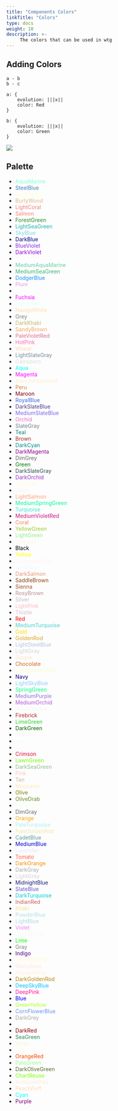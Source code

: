 ```yaml
---
title: "Components Colors"
linkTitle: "Colors"
type: docs
weight: 10
description: >-
     The colors that can be used in wtg
---
```


## Adding Colors

```
a - b
b - c

a: {
    evolution: |||x||
    color: Red
}

b: {
    evolution: |||x||
    color: Green
}
```

![](/wardleyToGo/images/color.svg)
## Palette

- <p style="color:rgb(127,255,212);display:inline">AquaMarine</p>
- <p style="color:rgb(70,130,180);display:inline">SteelBlue</p>
- <p style="color:rgb(255,255,224);display:inline">LightYellow</p>
- <p style="color:rgb(222,184,135);display:inline">BurlyWood</p>
- <p style="color:rgb(240,128,128);display:inline">LightCoral</p>
- <p style="color:rgb(250,128,114);display:inline">Salmon</p>
- <p style="color:rgb(34,139,34);display:inline">ForestGreen</p>
- <p style="color:rgb(32,178,170);display:inline">LightSeaGreen</p>
- <p style="color:rgb(135,206,235);display:inline">SkyBlue</p>
- <p style="color:rgb(0,0,139);display:inline">DarkBlue</p>
- <p style="color:rgb(138,43,226);display:inline">BlueViolet</p>
- <p style="color:rgb(148,0,211);display:inline">DarkViolet</p>
- <p style="color:rgb(255,255,240);display:inline">Ivory</p>
- <p style="color:rgb(102,205,170);display:inline">MediumAquaMarine</p>
- <p style="color:rgb(60,179,113);display:inline">MediumSeaGreen</p>
- <p style="color:rgb(30,144,255);display:inline">DodgerBlue</p>
- <p style="color:rgb(221,160,221);display:inline">Plum</p>
- <p style="color:rgb(240,255,255);display:inline">Azure</p>
- <p style="color:rgb(255,0,255);display:inline">Fuchsia</p>
- <p style="color:rgb(224,255,255);display:inline">LightCyan</p>
- <p style="color:rgb(255,222,173);display:inline">NavajoWhite</p>
- <p style="color:rgb(128,128,128);display:inline">Grey</p>
- <p style="color:rgb(189,183,107);display:inline">DarkKhaki</p>
- <p style="color:rgb(244,164,96);display:inline">SandyBrown</p>
- <p style="color:rgb(219,112,147);display:inline">PaleVioletRed</p>
- <p style="color:rgb(255,105,180);display:inline">HotPink</p>
- <p style="color:rgb(245,222,179);display:inline">Wheat</p>
- <p style="color:rgb(119,136,153);display:inline">LightSlateGray</p>
- <p style="color:rgb(220,220,220);display:inline">Gainsboro</p>
- <p style="color:rgb(0,255,255);display:inline">Aqua</p>
- <p style="color:rgb(255,0,255);display:inline">Magenta</p>
- <p style="color:rgb(255,235,205);display:inline">BlanchedAlmond</p>
- <p style="color:rgb(205,133,63);display:inline">Peru</p>
- <p style="color:rgb(128,0,0);display:inline">Maroon</p>
- <p style="color:rgb(65,105,225);display:inline">RoyalBlue</p>
- <p style="color:rgb(72,61,139);display:inline">DarkSlateBlue</p>
- <p style="color:rgb(123,104,238);display:inline">MediumSlateBlue</p>
- <p style="color:rgb(218,112,214);display:inline">Orchid</p>
- <p style="color:rgb(112,128,144);display:inline">SlateGray</p>
- <p style="color:rgb(0,128,128);display:inline">Teal</p>
- <p style="color:rgb(165,42,42);display:inline">Brown</p>
- <p style="color:rgb(0,139,139);display:inline">DarkCyan</p>
- <p style="color:rgb(139,0,139);display:inline">DarkMagenta</p>
- <p style="color:rgb(105,105,105);display:inline">DimGrey</p>
- <p style="color:rgb(0,128,0);display:inline">Green</p>
- <p style="color:rgb(47,79,79);display:inline">DarkSlateGray</p>
- <p style="color:rgb(153,50,204);display:inline">DarkOrchid</p>
- <p style="color:rgb(255,248,220);display:inline">CornSilk</p>
- <p style="color:rgb(250,240,230);display:inline">Linen</p>
- <p style="color:rgb(255,160,122);display:inline">LightSalmon</p>
- <p style="color:rgb(0,250,154);display:inline">MediumSpringGreen</p>
- <p style="color:rgb(64,224,208);display:inline">Turquoise</p>
- <p style="color:rgb(199,21,133);display:inline">MediumVioletRed</p>
- <p style="color:rgb(255,127,80);display:inline">Coral</p>
- <p style="color:rgb(154,205,50);display:inline">YellowGreen</p>
- <p style="color:rgb(144,238,144);display:inline">LightGreen</p>
- <p style="color:rgb(253,245,230);display:inline">OldLace</p>
- <p style="color:rgb(0,0,0);display:inline">Black</p>
- <p style="color:rgb(255,255,0);display:inline">Yellow</p>
- <p style="color:rgb(255,240,245);display:inline">LavenderBlush</p>
- <p style="color:rgb(240,248,255);display:inline">AliceBlue</p>
- <p style="color:rgb(233,150,122);display:inline">DarkSalmon</p>
- <p style="color:rgb(139,69,19);display:inline">SaddleBrown</p>
- <p style="color:rgb(160,82,45);display:inline">Sienna</p>
- <p style="color:rgb(188,143,143);display:inline">RosyBrown</p>
- <p style="color:rgb(192,192,192);display:inline">Silver</p>
- <p style="color:rgb(255,182,193);display:inline">LightPink</p>
- <p style="color:rgb(216,191,216);display:inline">Thistle</p>
- <p style="color:rgb(255,0,0);display:inline">Red</p>
- <p style="color:rgb(72,209,204);display:inline">MediumTurquoise</p>
- <p style="color:rgb(255,215,0);display:inline">Gold</p>
- <p style="color:rgb(218,165,32);display:inline">GoldenRod</p>
- <p style="color:rgb(176,196,222);display:inline">LightSteelBlue</p>
- <p style="color:rgb(211,211,211);display:inline">LightGray</p>
- <p style="color:rgb(255,228,196);display:inline">Bisque</p>
- <p style="color:rgb(210,105,30);display:inline">Chocolate</p>
- <p style="color:rgb(250,250,210);display:inline">LightGoldenRod</p>
- <p style="color:rgb(0,0,128);display:inline">Navy</p>
- <p style="color:rgb(135,206,250);display:inline">LightSkyBlue</p>
- <p style="color:rgb(0,255,127);display:inline">SpringGreen</p>
- <p style="color:rgb(147,112,219);display:inline">MediumPurple</p>
- <p style="color:rgb(186,85,211);display:inline">MediumOrchid</p>
- <p style="color:rgb(245,245,245);display:inline">WhiteSmoke</p>
- <p style="color:rgb(178,34,34);display:inline">Firebrick</p>
- <p style="color:rgb(50,205,50);display:inline">LimeGreen</p>
- <p style="color:rgb(0,100,0);display:inline">DarkGreen</p>
- <p style="color:rgb(255,245,238);display:inline">SeaShell</p>
- <p style="color:rgb(245,255,250);display:inline">MintCream</p>
- <p style="color:rgb(255,250,250);display:inline">Snow</p>
- <p style="color:rgb(220,20,60);display:inline">Crimson</p>
- <p style="color:rgb(124,252,0);display:inline">LawnGreen</p>
- <p style="color:rgb(143,188,143);display:inline">DarkSeaGreen</p>
- <p style="color:rgb(255,192,203);display:inline">Pink</p>
- <p style="color:rgb(210,180,140);display:inline">Tan</p>
- <p style="color:rgb(255,228,181);display:inline">Moccasin</p>
- <p style="color:rgb(128,128,0);display:inline">Olive</p>
- <p style="color:rgb(107,142,35);display:inline">OliveDrab</p>
- <p style="color:rgb(240,255,240);display:inline">Honeydew</p>
- <p style="color:rgb(105,105,105);display:inline">DimGray</p>
- <p style="color:rgb(255,165,0);display:inline">Orange</p>
- <p style="color:rgb(175,238,238);display:inline">PaleTurquoise</p>
- <p style="color:rgb(238,232,170);display:inline">PaleGoldenRod</p>
- <p style="color:rgb(95,158,160);display:inline">CadetBlue</p>
- <p style="color:rgb(0,0,205);display:inline">MediumBlue</p>
- <p style="color:rgb(230,230,250);display:inline">Lavender</p>
- <p style="color:rgb(255,99,71);display:inline">Tomato</p>
- <p style="color:rgb(255,140,0);display:inline">DarkOrange</p>
- <p style="color:rgb(169,169,169);display:inline">DarkGray</p>
- <p style="color:rgb(211,211,211);display:inline">LightGrey</p>
- <p style="color:rgb(25,25,112);display:inline">MidnightBlue</p>
- <p style="color:rgb(106,90,205);display:inline">SlateBlue</p>
- <p style="color:rgb(0,206,209);display:inline">DarkTurquoise</p>
- <p style="color:rgb(205,92,92);display:inline">IndianRed</p>
- <p style="color:rgb(240,230,140);display:inline">Khaki</p>
- <p style="color:rgb(176,224,230);display:inline">PowderBlue</p>
- <p style="color:rgb(173,216,230);display:inline">LightBlue</p>
- <p style="color:rgb(238,130,238);display:inline">Violet</p>
- <p style="color:rgb(248,248,255);display:inline">GhostWhite</p>
- <p style="color:rgb(0,255,0);display:inline">Lime</p>
- <p style="color:rgb(128,128,128);display:inline">Gray</p>
- <p style="color:rgb(75,0,130);display:inline">Indigo</p>
- <p style="color:rgb(255,250,205);display:inline">LemonChiffon</p>
- <p style="color:rgb(255,228,225);display:inline">MistyRose</p>
- <p style="color:rgb(255,239,213);display:inline">PapayaWhip</p>
- <p style="color:rgb(184,134,11);display:inline">DarkGoldenRod</p>
- <p style="color:rgb(0,191,255);display:inline">DeepSkyBlue</p>
- <p style="color:rgb(255,20,147);display:inline">DeepPink</p>
- <p style="color:rgb(0,0,255);display:inline">Blue</p>
- <p style="color:rgb(173,255,47);display:inline">GreenYellow</p>
- <p style="color:rgb(100,149,237);display:inline">CornFlowerBlue</p>
- <p style="color:rgb(169,169,169);display:inline">DarkGrey</p>
- <p style="color:rgb(255,255,255);display:inline">White</p>
- <p style="color:rgb(139,0,0);display:inline">DarkRed</p>
- <p style="color:rgb(46,139,87);display:inline">SeaGreen</p>
- <p style="color:rgb(245,245,220);display:inline">Beige</p>
- <p style="color:rgb(255,250,240);display:inline">FloralWhite</p>
- <p style="color:rgb(255,69,0);display:inline">OrangeRed</p>
- <p style="color:rgb(152,251,152);display:inline">PaleGreen</p>
- <p style="color:rgb(85,107,47);display:inline">DarkOliveGreen</p>
- <p style="color:rgb(127,255,0);display:inline">ChartReuse</p>
- <p style="color:rgb(250,235,215);display:inline">AntiqueWhite</p>
- <p style="color:rgb(255,218,185);display:inline">PeachPuff</p>
- <p style="color:rgb(0,255,255);display:inline">Cyan</p>
- <p style="color:rgb(128,0,128);display:inline">Purple</p>
